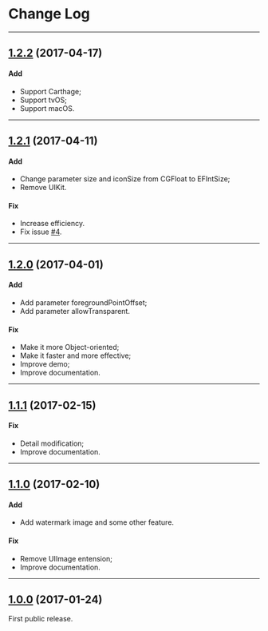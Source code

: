 # Change Log

-----

## [1.2.2](https://github.com/EyreFree/EFQRCode/releases/tag/1.2.2) (2017-04-17)

#### Add

* Support Carthage;
* Support tvOS;
* Support macOS.

---

## [1.2.1](https://github.com/EyreFree/EFQRCode/releases/tag/1.2.1) (2017-04-11)

#### Add

* Change parameter size and iconSize from CGFloat to EFIntSize;
* Remove UIKit.

#### Fix

* Increase efficiency.
* Fix issue [#4](https://github.com/EyreFree/EFQRCode/issues/4).

---

## [1.2.0](https://github.com/EyreFree/EFQRCode/releases/tag/1.2.0) (2017-04-01)

#### Add

* Add parameter foregroundPointOffset;
* Add parameter allowTransparent.

#### Fix

* Make it more Object-oriented;
* Make it faster and more effective;
* Improve demo;
* Improve documentation.

---

## [1.1.1](https://github.com/EyreFree/EFQRCode/releases/tag/1.1.1) (2017-02-15)

#### Fix

* Detail modification;
* Improve documentation.

---

## [1.1.0](https://github.com/EyreFree/EFQRCode/releases/tag/1.1.0) (2017-02-10)

#### Add

* Add watermark image and some other feature.

#### Fix

* Remove UIImage entension;
* Improve documentation.

---

## [1.0.0](https://github.com/EyreFree/EFQRCode/releases/tag/1.0.0) (2017-01-24)

First public release.

